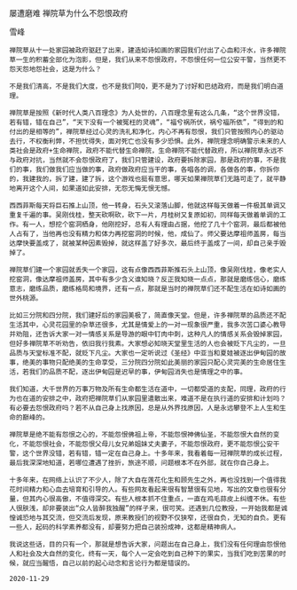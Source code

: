 屡遭磨难 禅院草为什么不怨恨政府

雪峰


    禅院草从十一处家园被政府驱赶了出来，建造如诗如画的家园我们付出了心血和汗水，许多禅院草一生的积蓄全部化为泡影，但是，我们从来不怨恨政府，不怨恨任何一位公安干警，当然更不怨天怨地怨社会，这是为什么？

    不是我们清高，不是我们大度，也不是我们阿Q，更不是为了讨好和巴结政府，而是我们明白道理。

    禅院草是按照《新时代人类八百理念》为人处世的，八百理念里有这么几条，“这个世界没错，若有错，错在自己”，“天下没有一个被冤枉的灵魂”，“福兮祸所伏，祸兮福所依”，“得到的和付出的是相等的”，禅院草经过心灵的洗礼和净化，内心不再有怨恨，我们只管按照内心的驱动去行，不权衡利弊，不担忧得失，面对死亡也没有多少恐惧。此外，禅院理念明确警示未来的人类社会是政府+生命禅院，政府不能代替生命禅院，生命禅院不能代替政府，所以禅院草永远不与政府对抗，当然就不会怨恨政府了，我们只管建设，政府要拆除家园，那是政府的事，不是我们的事，我们做我们应当做的事，政府做政府应当干的事，各唱各的调，各做各的事，你拆你的，我建我的，拆了建，建了拆，这个游戏也挺有意思，哪天如果禅院草们无路可走了，就平静地离开这个人间，如果道如此安排，无怨无悔无恨无憾。

    西西菲斯每天将巨石推上山顶，他一转身，石头又滚落山脚，他就这样每天做着一件极其单调又重复千遍的事。吴刚伐桂，整天砍啊砍，砍下一片，月桂树又复原如初，同样每天做着单调的工作。有一人，想挖个窑洞栖身，他刚挖好，总有人有理由占据，他挖了几十个窑洞，最后都被他人占有了，当他再也没有精力和体力再挖窑洞的时候，他，成仙了。师父要达摩祖师盖房，每当达摩快要盖成了，就被某种因素毁掉，就这样盖了好多次，最后终于盖成了一间，却自己亲手毁掉了。

    禅院草们建一个家园就丢失一个家园，这有点像西西菲斯推石头上山顶，像吴刚伐桂，像老实人挖窑洞，像达摩祖师盖房，其中有多少含义谁知晓？反正我知晓一点点，那就是磨练信心，磨练意志，磨练品质，磨练格局和境界，还有一点，那就是当时的禅院草们还不配生活在如诗如画的世外桃源。

    比如三分院和四分院，我们建好后的家园美极了，简直像天堂。但是，许多禅院草的品质还不配生活其中，心灵花园里的杂草还很多，尤其是情爱上的一对一现象很严重，我多次苦口婆心教导并劝阻，还告诉大家一对一情感关系是导游的眼中钉肉中刺，这种凡人的情感关系会毁掉家园，但好多禅院草不听劝告，依旧我行我素。大家想必知晓天堂里生活的人也会被贬下凡尘的，一旦品质与天堂标准不配，就贬下凡尘。大家也一定听说过《圣经》中亚当和夏娃被逐出伊甸园的故事，绝美的事物只配绝美的生命享受，三分院四分院如此美丽的家园只配心灵完美的生命居住生活，若我们的品质不配，逐出伊甸园是迟早的事，伊甸园消失也是情理之中的事。

    我们知道，大千世界的万事万物及所有生命都生活在道中，一切都受道的支配，同理，政府的行为也在道的安排之中，政府把禅院草们从家园里遣散出来，难道不是在执行道的安排和计划吗？有必要去怨恨政府吗？若不从自己身上找原因，总是从外界找原因，人是永远攀登不上人生和生命的巅峰的。

    禅院草是绝不能有怨恨之心的，不能怨恨佛祖上帝，不能怨恨神佛仙圣，不能怨恨大自然的变化，不能怨恨社会，不能怨恨父母儿女兄弟姐妹丈夫妻子，不能怨恨政府，更不能怨恨公安干警，这个世界没错，若有错，错一定在自己身上。十多年来，我看着每一冠禅院草的成长过程，最后我深深地知道，若哪位遭遇了挫折，旅途不顺，问题根本不在外部，就在你自己身上。

    十多年来，在网络上认识了不少人，除了大自在莲花化生和顾先生之外，再也没找到一个值得我花时间精力和心血去培育和引导的人。有些网友看起来很有智慧很有见地，写出的文章也很有分量，但其内心很高傲，不值得深交。有些人根本抓不住重点，一直在鸡毛蒜皮上纠缠不休。有些人很肤浅，却非要装出“众人皆醉我独醒”的样子来，很可笑。还遇到几位教授，一开始我都是诚惶诚恐地与其交流，但交流后发现，原来教授们的视野不仅狭窄，还很自负，无知的自负。更有一些人，起码的科学素养都没有，却要努力把自己装扮成神，这都是精神病人。

    我说这些话，目的只有一个，那就是想告诉大家，问题出在自己身上，我们没有任何理由怨恨他人和社会及大自然的变化，终有一天，每个人一定会吃到自己种下的果实，当我们吃到苦果的时候，就应当醒悟，自己以前的起心动念和言论行为都是错误的。

    2020-11-29



